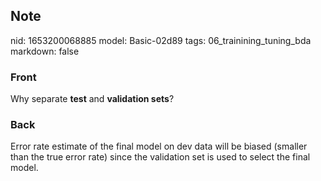 ## Note
nid: 1653200068885
model: Basic-02d89
tags: 06_trainining_tuning_bda
markdown: false

### Front
Why separate <b>test</b> and <b>validation sets</b>?

### Back
Error rate estimate of the final model on dev data will be biased (smaller than the true error rate) since the validation set is used to select the final model.
